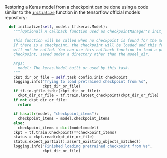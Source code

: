Restoring a Keras model from a checkpoint can be done using a code similar to the [`initialize`](https://github.com/tensorflow/models/blob/7d45e7b925a0d5c360bada2f5b577694031e5478/official/core/base_task.py#L111) function in the tensorflow official models repository:
```python
  def initialize(self, model: tf.keras.Model):
    """[Optional] A callback function used as CheckpointManager's init_fn.

    This function will be called when no checkpoint is found for the model.
    If there is a checkpoint, the checkpoint will be loaded and this function
    will not be called. You can use this callback function to load a pretrained
    checkpoint, saved under a directory other than the model_dir.

    Args:
      model: The keras.Model built or used by this task.
    """
    ckpt_dir_or_file = self.task_config.init_checkpoint
    logging.info("Trying to load pretrained checkpoint from %s",
                 ckpt_dir_or_file)
    if tf.io.gfile.isdir(ckpt_dir_or_file):
      ckpt_dir_or_file = tf.train.latest_checkpoint(ckpt_dir_or_file)
    if not ckpt_dir_or_file:
      return

    if hasattr(model, "checkpoint_items"):
      checkpoint_items = model.checkpoint_items
    else:
      checkpoint_items = dict(model=model)
    ckpt = tf.train.Checkpoint(**checkpoint_items)
    status = ckpt.read(ckpt_dir_or_file)
    status.expect_partial().assert_existing_objects_matched()
    logging.info("Finished loading pretrained checkpoint from %s",
                 ckpt_dir_or_file)
```
